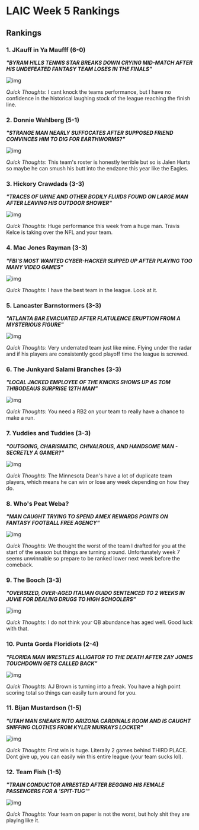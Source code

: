 # LAIC Week 5 Rankings



## Rankings

### 1. JKauff in Ya Maufff (6-0)

_**"BYRAM HILLS TENNIS STAR BREAKS DOWN CRYING MID-MATCH AFTER HIS UNDEFEATED FANTASY TEAM LOSES IN THE FINALS"**_

![img](assets/LAIC/JKauf.png)

_Quick Thoughts_: I cant knock the teams performance, but I have no confidence in the historical laughing stock of the league reaching the finish line. 

### 2. Donnie Wahlberg (5-1)

_**"STRANGE MAN NEARLY SUFFOCATES AFTER SUPPOSED FRIEND CONVINCES HIM TO DIG FOR EARTHWORMS?"**_

![img](assets/LAIC/Brandon.png)

_Quick Thoughts_: This team's roster is honestly terrible but so is Jalen Hurts so maybe he can smush his butt into the endzone this year like the Eagles. 

### 3. Hickory Crawdads (3-3)

_**"TRACES OF URINE AND OTHER BODILY FLUIDS FOUND ON LARGE MAN AFTER LEAVING HIS OUTDOOR SHOWER"**_

![img](assets/LAIC/Eric.png)

_Quick Thoughts_: Huge performance this week from a huge man. Travis Kelce is taking over the NFL and your team. 

### 4. Mac Jones Rayman (3-3) 

_**"FBI'S MOST WANTED CYBER-HACKER SLIPPED UP AFTER PLAYING TOO MANY VIDEO GAMES"**_

![img](assets/LAIC/Max.png)

_Quick Thoughts_: I have the best team in the league. Look at it.

### 5. Lancaster Barnstormers (3-3)

_**"ATLANTA BAR EVACUATED AFTER FLATULENCE ERUPTION FROM A MYSTERIOUS FIGURE"**_

![img](assets/LAIC/Daniel.png)

_Quick Thoughts_: Very underrated team just like mine. Flying under the radar and if his players are consistently good playoff time the league is screwed. 

### 6. The Junkyard Salami Branches (3-3)

_**"LOCAL JACKED EMPLOYEE OF THE KNICKS SHOWS UP AS TOM THIBODEAUS SURPRISE 12TH MAN"**_

![img](assets/LAIC/Zach.png)

_Quick Thoughts_: You need a RB2 on your team to really have a chance to make a run.

### 7. Yuddies and Tuddies (3-3)

_**"OUTGOING, CHARISMATIC, CHIVALROUS, AND HANDSOME MAN - SECRETLY A GAMER?"**_

![img](assets/LAIC/Dean.png)

_Quick Thoughts_: The Minnesota Dean's have a lot of duplicate team players, which means he can win or lose any week depending on how they do. 

### 8. Who's Peat Weba?

_**"MAN CAUGHT TRYING TO SPEND AMEX REWARDS POINTS ON FANTASY FOOTBALL FREE AGENCY"**_

![img](assets/LAIC/Jared.png)

_Quick Thoughts_: We thought the worst of the team I drafted for you at the start of the season but things are turning around. Unfortunately week 7 seems unwinnable so prepare to be ranked lower next week before the comeback. 

### 9. The Booch (3-3)

_**"OVERSIZED, OVER-AGED ITALIAN GUIDO SENTENCED TO 2 WEEKS IN JUVIE FOR DEALING DRUGS TO HIGH SCHOOLERS"**_

![img](assets/LAIC/Jake.png)

_Quick Thoughts_: I do not think your QB abundance has aged well. Good luck with that. 

### 10. Punta Gorda Floridiots (2-4) 

_**"FLORIDA MAN WRESTLES ALLIGATOR TO THE DEATH AFTER ZAY JONES TOUCHDOWN GETS CALLED BACK"**_

![img](assets/LAIC/Bruce.png)

_Quick Thoughts_: AJ Brown is turning into a freak. You have a high point scoring total so things can easily turn around for you. 

### 11. Bijan Mustardson (1-5)

_**"UTAH MAN SNEAKS INTO ARIZONA CARDINALS ROOM AND IS CAUGHT SNIFFING CLOTHES FROM KYLER MURRAYS LOCKER"**_

![img](assets/LAIC/Enrique.png)

_Quick Thoughts_: First win is huge. Literally 2 games behind THIRD PLACE. Dont give up, you can easily win this entire league (your team sucks lol). 

### 12. Team Fish (1-5)

_**"TRAIN CONDUCTOR ARRESTED AFTER BEGGING HIS FEMALE PASSENGERS FOR A 'SPIT-TUG'"**_

![img](assets/LAIC/Zicca.png)

_Quick Thoughts_: Your team on paper is not the worst, but holy shit they are playing like it. 


